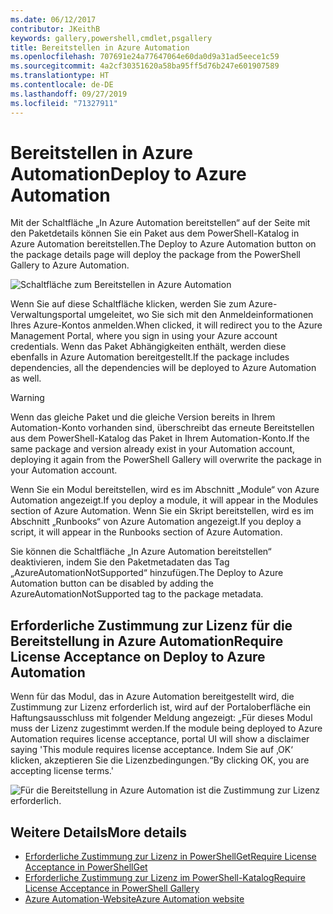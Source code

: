 ```yaml
---
ms.date: 06/12/2017
contributor: JKeithB
keywords: gallery,powershell,cmdlet,psgallery
title: Bereitstellen in Azure Automation
ms.openlocfilehash: 707691e24a77647064e60da0d9a31ad5eece1c59
ms.sourcegitcommit: 4a2cf30351620a58ba95ff5d76b247e601907589
ms.translationtype: HT
ms.contentlocale: de-DE
ms.lasthandoff: 09/27/2019
ms.locfileid: "71327911"
---
```

# <a name="deploy-to-azure-automation"></a><span data-ttu-id="6ef4d-103">Bereitstellen in Azure Automation</span><span class="sxs-lookup"><span data-stu-id="6ef4d-103">Deploy to Azure Automation</span></span>

<span data-ttu-id="6ef4d-104">Mit der Schaltfläche „In Azure Automation bereitstellen“ auf der Seite mit den Paketdetails können Sie ein Paket aus dem PowerShell-Katalog in Azure Automation bereitstellen.</span><span class="sxs-lookup"><span data-stu-id="6ef4d-104">The Deploy to Azure Automation button on the package details page will deploy the package from the PowerShell Gallery to Azure Automation.</span></span>

![Schaltfläche zum Bereitstellen in Azure Automation](../../Images/DeployToAzureAutomationButton.png)

<span data-ttu-id="6ef4d-106">Wenn Sie auf diese Schaltfläche klicken, werden Sie zum Azure-Verwaltungsportal umgeleitet, wo Sie sich mit den Anmeldeinformationen Ihres Azure-Kontos anmelden.</span><span class="sxs-lookup"><span data-stu-id="6ef4d-106">When clicked, it will redirect you to the Azure Management Portal, where you sign in using your Azure account credentials.</span></span>
<span data-ttu-id="6ef4d-107">Wenn das Paket Abhängigkeiten enthält, werden diese ebenfalls in Azure Automation bereitgestellt.</span><span class="sxs-lookup"><span data-stu-id="6ef4d-107">If the package includes dependencies, all the dependencies will be deployed to Azure Automation as well.</span></span>

> [!WARNING]
> <span data-ttu-id="6ef4d-108">Wenn das gleiche Paket und die gleiche Version bereits in Ihrem Automation-Konto vorhanden sind, überschreibt das erneute Bereitstellen aus dem PowerShell-Katalog das Paket in Ihrem Automation-Konto.</span><span class="sxs-lookup"><span data-stu-id="6ef4d-108">If the same package and version already exist in your Automation account, deploying it again from the PowerShell Gallery will overwrite the package in your Automation account.</span></span>

<span data-ttu-id="6ef4d-109">Wenn Sie ein Modul bereitstellen, wird es im Abschnitt „Module“ von Azure Automation angezeigt.</span><span class="sxs-lookup"><span data-stu-id="6ef4d-109">If you deploy a module, it will appear in the Modules section of Azure Automation.</span></span>  <span data-ttu-id="6ef4d-110">Wenn Sie ein Skript bereitstellen, wird es im Abschnitt „Runbooks“ von Azure Automation angezeigt.</span><span class="sxs-lookup"><span data-stu-id="6ef4d-110">If you deploy a script, it will appear in the Runbooks section of Azure Automation.</span></span>

<span data-ttu-id="6ef4d-111">Sie können die Schaltfläche „In Azure Automation bereitstellen“ deaktivieren, indem Sie den Paketmetadaten das Tag „AzureAutomationNotSupported“ hinzufügen.</span><span class="sxs-lookup"><span data-stu-id="6ef4d-111">The Deploy to Azure Automation button can be disabled by adding the AzureAutomationNotSupported tag to the package metadata.</span></span>

## <a name="require-license-acceptance-on-deploy-to-azure-automation"></a><span data-ttu-id="6ef4d-112">Erforderliche Zustimmung zur Lizenz für die Bereitstellung in Azure Automation</span><span class="sxs-lookup"><span data-stu-id="6ef4d-112">Require License Acceptance on Deploy to Azure Automation</span></span>

<span data-ttu-id="6ef4d-113">Wenn für das Modul, das in Azure Automation bereitgestellt wird, die Zustimmung zur Lizenz erforderlich ist, wird auf der Portaloberfläche ein Haftungsausschluss mit folgender Meldung angezeigt: „Für dieses Modul muss der Lizenz zugestimmt werden.</span><span class="sxs-lookup"><span data-stu-id="6ef4d-113">If the module being deployed to Azure Automation requires license acceptance, portal UI will show a disclaimer saying 'This module requires license acceptance.</span></span> <span data-ttu-id="6ef4d-114">Indem Sie auf ‚OK‘ klicken, akzeptieren Sie die Lizenzbedingungen.“</span><span class="sxs-lookup"><span data-stu-id="6ef4d-114">By clicking OK, you are accepting license terms.'</span></span>

![Für die Bereitstellung in Azure Automation ist die Zustimmung zur Lizenz erforderlich.](../../Images/DeployToAzureAutomationRequireLicenseAcceptanceDisclaimer.png)

## <a name="more-details"></a><span data-ttu-id="6ef4d-116">Weitere Details</span><span class="sxs-lookup"><span data-stu-id="6ef4d-116">More details</span></span>

- [<span data-ttu-id="6ef4d-117">Erforderliche Zustimmung zur Lizenz in PowerShellGet</span><span class="sxs-lookup"><span data-stu-id="6ef4d-117">Require License Acceptance in PowerShellGet</span></span>](../../concepts/module-license-acceptance.md)
- [<span data-ttu-id="6ef4d-118">Erforderliche Zustimmung zur Lizenz im PowerShell-Katalog</span><span class="sxs-lookup"><span data-stu-id="6ef4d-118">Require License Acceptance in PowerShell Gallery</span></span>](packages-that-require-license-acceptance.md)
- [<span data-ttu-id="6ef4d-119">Azure Automation-Website</span><span class="sxs-lookup"><span data-stu-id="6ef4d-119">Azure Automation website</span></span>](https://azure.microsoft.com/services/automation/)
